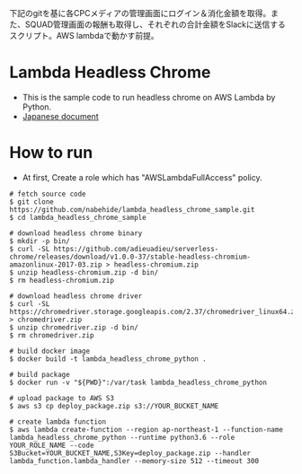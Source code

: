下記のgitを基に各CPCメディアの管理画面にログイン＆消化金額を取得。また、SQUAD管理画面の報酬も取得し、それぞれの合計金額をSlackに送信するスクリプト。AWS lambdaで動かす前提。

# Lambda Headless Chrome
- This is the sample code to run headless chrome on AWS Lambda by Python.
- [Japanese document](https://qiita.com/nabehide/items/754eb7b7e9fff9a1047d)

# How to run
- At first, Create a role which has "AWSLambdaFullAccess" policy.

```
# fetch source code
$ git clone https://github.com/nabehide/lambda_headless_chrome_sample.git
$ cd lambda_headless_chrome_sample

# download headless chrome binary
$ mkdir -p bin/
$ curl -SL https://github.com/adieuadieu/serverless-chrome/releases/download/v1.0.0-37/stable-headless-chromium-amazonlinux-2017-03.zip > headless-chromium.zip
$ unzip headless-chromium.zip -d bin/
$ rm headless-chromium.zip

# download headless chrome driver
$ curl -SL https://chromedriver.storage.googleapis.com/2.37/chromedriver_linux64.zip > chromedriver.zip
$ unzip chromedriver.zip -d bin/
$ rm chromedriver.zip

# build docker image
$ docker build -t lambda_headless_chrome_python .

# build package
$ docker run -v "${PWD}":/var/task lambda_headless_chrome_python

# upload package to AWS S3
$ aws s3 cp deploy_package.zip s3://YOUR_BUCKET_NAME

# create lambda function
$ aws lambda create-function --region ap-northeast-1 --function-name lambda_headless_chrome_python --runtime python3.6 --role YOUR_ROLE_NAME --code S3Bucket=YOUR_BUCKET_NAME,S3Key=deploy_package.zip --handler lambda_function.lambda_handler --memory-size 512 --timeout 300
```
